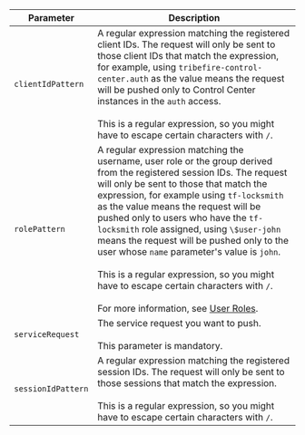 Parameter | Description
---       | ---
`clientIdPattern` |  A regular expression matching the registered client IDs. The request will only be sent to those client IDs that match the expression, for example, using `tribefire-control-center.auth` as the value means the request will be pushed only to Control Center instances in the `auth` access. <br/> <br/> This is a regular expression, so you might have to escape certain characters with `/`.
`rolePattern` |  A regular expression matching the username, user role or the group derived from the registered session IDs. The request will only be sent to those that match the expression, for example using `tf-locksmith` as the value means the request will be pushed only to users who have the `tf-locksmith` role assigned, using `\$user-john` means the request will be pushed only to the user whose `name` parameter's value is `john`. <br/> <br/> This is a regular expression, so you might have to escape certain characters with `/`. <br/> <br/> For more information, see [User Roles](asset://tribefire.cortex.documentation:concepts-doc/features/user_roles.md).
`serviceRequest` | The service request you want to push. <br/> <br/> This parameter is mandatory.
`sessionIdPattern` | A regular expression matching the registered session IDs. The request will only be sent to those sessions that match the expression. <br/> <br/> This is a regular expression, so you might have to escape certain characters with `/`.

